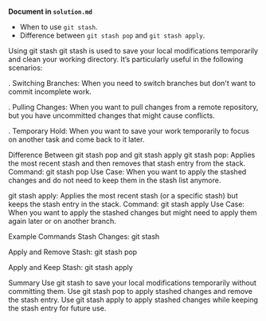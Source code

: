 
**Document in `solution.md`**  
- When to use `git stash`.  
- Difference between `git stash pop` and `git stash apply`.  

Using git stash
git stash is used to save your local modifications temporarily and clean your working directory. It’s particularly useful in the following scenarios:

. Switching Branches: When you need to switch branches but don't want to commit incomplete work.

. Pulling Changes: When you want to pull changes from a remote repository, but you have uncommitted changes that might cause conflicts.

. Temporary Hold: When you want to save your work temporarily to focus on another task and come back to it later.


Difference Between git stash pop and git stash apply
git stash pop:
Applies the most recent stash and then removes that stash entry from the stack.
Command: git stash pop
Use Case: When you want to apply the stashed changes and do not need to keep them in the stash list anymore.

git stash apply:
Applies the most recent stash (or a specific stash) but keeps the stash entry in the stack.
Command: git stash apply
Use Case: When you want to apply the stashed changes but might need to apply them again later or on another branch.

Example Commands
Stash Changes:
git stash

Apply and Remove Stash:
git stash pop

Apply and Keep Stash:
git stash apply


Summary
Use git stash to save your local modifications temporarily without committing them.
Use git stash pop to apply stashed changes and remove the stash entry.
Use git stash apply to apply stashed changes while keeping the stash entry for future use.